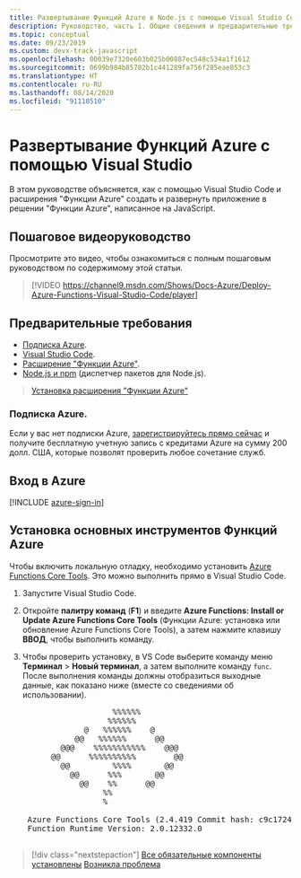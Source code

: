 ```yaml
---
title: Развертывание Функций Azure в Node.js с помощью Visual Studio Code
description: Руководство, часть 1. Общие сведения и предварительные требования.
ms.topic: conceptual
ms.date: 09/23/2019
ms.custom: devx-track-javascript
ms.openlocfilehash: 00039e7320e603b025b00887ec548c534a1f1612
ms.sourcegitcommit: 0699b984b85782b1c441289fa756f285eae853c3
ms.translationtype: HT
ms.contentlocale: ru-RU
ms.lasthandoff: 08/14/2020
ms.locfileid: "91110510"
---
```

# <a name="deploy-azure-functions-from-visual-studio-code"></a>Развертывание Функций Azure с помощью Visual Studio

В этом руководстве объясняется, как с помощью Visual Studio Code и расширения "Функции Azure" создать и развернуть приложение в решении "Функции Azure", написанное на JavaScript.

## <a name="walkthrough-video"></a>Пошаговое видеоруководство

Просмотрите это видео, чтобы ознакомиться с полным пошаговым руководством по содержимому этой статьи.

> [!VIDEO https://channel9.msdn.com/Shows/Docs-Azure/Deploy-Azure-Functions-Visual-Studio-Code/player]

## <a name="prerequisites"></a>Предварительные требования

- [Подписка Azure](#azure-subscription).
- [Visual Studio Code](https://code.visualstudio.com/).
- [Расширение "Функции Azure"](https://marketplace.visualstudio.com/items?itemName=ms-azuretools.vscode-azurefunctions).
- [Node.js и npm](https://nodejs.org/en/download) (диспетчер пакетов для Node.js).

> <a class="tutorial-install-extension-btn" href="https://marketplace.visualstudio.com/items?itemName=ms-azuretools.vscode-azurefunctions">Установка расширения "Функции Azure"</a>

### <a name="azure-subscription"></a>Подписка Azure.

Если у вас нет подписки Azure, [зарегистрируйтесь прямо сейчас](https://azure.microsoft.com/free/?utm_source=campaign&utm_campaign=vscode-tutorial-functions-extension&mktingSource=vscode-tutorial-functions-extension) и получите бесплатную учетную запись с кредитами Azure на сумму 200 долл. США, которые позволят проверить любое сочетание служб.

## <a name="sign-in-to-azure"></a>Вход в Azure

[!INCLUDE [azure-sign-in](includes/azure-sign-in.md)]

## <a name="install-the-azure-functions-core-tools"></a>Установка основных инструментов Функций Azure

Чтобы включить локальную отладку, необходимо установить [Azure Functions Core Tools](https://github.com/Azure/azure-functions-core-tools). Это можно выполнить прямо в Visual Studio Code.

1. Запустите Visual Studio Code.

1. Откройте **палитру команд** (**F1**) и введите **Azure Functions: Install or Update Azure Functions Core Tools** (Функции Azure: установка или обновление Azure Functions Core Tools), а затем нажмите клавишу **ВВОД**, чтобы выполнить команду.

1. Чтобы проверить установку, в VS Code выберите команду меню **Терминал** > **Новый терминал**, а затем выполните команду `func`. После выполнения команды должны отобразиться выходные данные, как показано ниже (вместе со сведениями об использовании).

    <pre>
                      %%%%%%
                     %%%%%%
                @   %%%%%%    @
              @@   %%%%%%      @@
           @@@    %%%%%%%%%%%    @@@
         @@      %%%%%%%%%%        @@
           @@         %%%%       @@
             @@      %%%       @@
               @@    %%      @@
                    %%
                    %

    Azure Functions Core Tools (2.4.419 Commit hash: c9c1724d002bd90b2e6b41393915ea3a26bcf0ce)
    Function Runtime Version: 2.0.12332.0
    </pre>

> [!div class="nextstepaction"]
> [Все обязательные компоненты установлены](tutorial-vscode-serverless-node-02.md) [Возникла проблема](https://www.research.net/r/PWZWZ52?tutorial=node-deployment-azurefunctions&step=getting-started)
